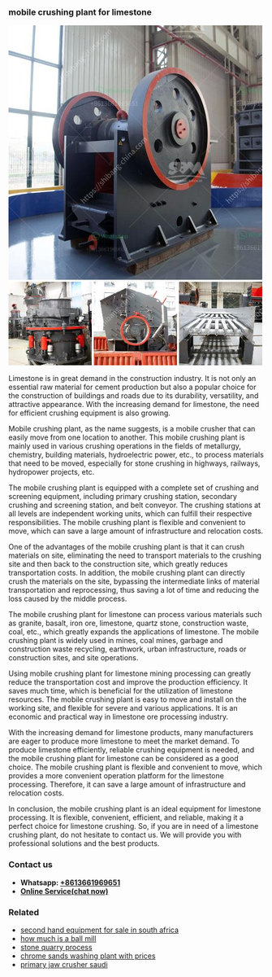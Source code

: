 <h3>mobile crushing plant for limestone</h3><img src='1706773441.jpg' alt=''><p>Limestone is in great demand in the construction industry. It is not only an essential raw material for cement production but also a popular choice for the construction of buildings and roads due to its durability, versatility, and attractive appearance. With the increasing demand for limestone, the need for efficient crushing equipment is also growing.</p><p>Mobile crushing plant, as the name suggests, is a mobile crusher that can easily move from one location to another. This mobile crushing plant is mainly used in various crushing operations in the fields of metallurgy, chemistry, building materials, hydroelectric power, etc., to process materials that need to be moved, especially for stone crushing in highways, railways, hydropower projects, etc.</p><p>The mobile crushing plant is equipped with a complete set of crushing and screening equipment, including primary crushing station, secondary crushing and screening station, and belt conveyor. The crushing stations at all levels are independent working units, which can fulfill their respective responsibilities. The mobile crushing plant is flexible and convenient to move, which can save a large amount of infrastructure and relocation costs.</p><p>One of the advantages of the mobile crushing plant is that it can crush materials on site, eliminating the need to transport materials to the crushing site and then back to the construction site, which greatly reduces transportation costs. In addition, the mobile crushing plant can directly crush the materials on the site, bypassing the intermediate links of material transportation and reprocessing, thus saving a lot of time and reducing the loss caused by the middle process.</p><p>The mobile crushing plant for limestone can process various materials such as granite, basalt, iron ore, limestone, quartz stone, construction waste, coal, etc., which greatly expands the applications of limestone. The mobile crushing plant is widely used in mines, coal mines, garbage and construction waste recycling, earthwork, urban infrastructure, roads or construction sites, and site operations.</p><p>Using mobile crushing plant for limestone mining processing can greatly reduce the transportation cost and improve the production efficiency. It saves much time, which is beneficial for the utilization of limestone resources. The mobile crushing plant is easy to move and install on the working site, and flexible for severe and various applications. It is an economic and practical way in limestone ore processing industry.</p><p>With the increasing demand for limestone products, many manufacturers are eager to produce more limestone to meet the market demand. To produce limestone efficiently, reliable crushing equipment is needed, and the mobile crushing plant for limestone can be considered as a good choice. The mobile crushing plant is flexible and convenient to move, which provides a more convenient operation platform for the limestone processing. Therefore, it can save a large amount of infrastructure and relocation costs.</p><p>In conclusion, the mobile crushing plant is an ideal equipment for limestone processing. It is flexible, convenient, efficient, and reliable, making it a perfect choice for limestone crushing. So, if you are in need of a limestone crushing plant, do not hesitate to contact us. We will provide you with professional solutions and the best products.</p><h3>Contact us</h3><ul><li><strong>Whatsapp:&nbsp;<a href="https://wa.me/8613661969651">+8613661969651</a></strong></li><li><a href="https://swt.shibang-china.com/?git&amp;zhl&amp;mobile crushing plant for limestone"><strong>Online Service(chat now)</strong></a></li></ul><h3>Related</h3><ul><li><a href='second hand equipment for sale in south africa.md'>second hand equipment for sale in south africa</a></li><li><a href='how much is a ball mill.md'>how much is a ball mill</a></li><li><a href='stone quarry process.md'>stone quarry process</a></li><li><a href='chrome sands washing plant with prices.md'>chrome sands washing plant with prices</a></li><li><a href='primary jaw crusher saudi.md'>primary jaw crusher saudi</a></li></ul>